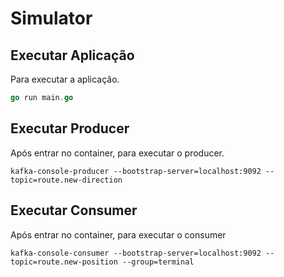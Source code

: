 # Simulator

## Executar Aplicação

Para executar a aplicação.

```go
go run main.go
```

## Executar Producer

Após entrar no container, para executar o producer.

```kafka
kafka-console-producer --bootstrap-server=localhost:9092 --topic=route.new-direction
```

## Executar Consumer

Após entrar no container, para executar o consumer

```kafka
kafka-console-consumer --bootstrap-server=localhost:9092 --topic=route.new-position --group=terminal
```
